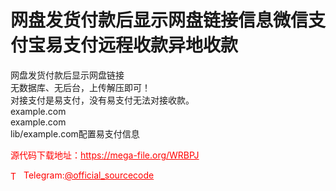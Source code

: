 # 网盘发货付款后显示网盘链接信息微信支付宝易支付远程收款异地收款

网盘发货付款后显示网盘链接<br>无数据库、无后台，上传解压即可！<br>对接支付是易支付，没有易支付无法对接收款。<br>example.com<br>example.com<br>lib/example.com配置易支付信息<br>


<p style="color: red;">源代码下载地址：<a href="https://mega-file.org/WRBPJ" style="color: red;">https://mega-file.org/WRBPJ</a></p><p style="color: red;"><img src="https://cdn-icons-png.flaticon.com/512/2111/2111646.png" alt="Telegram Icon" style="width: 16px; vertical-align: middle; margin-right: 5px;">Telegram:<a href="https://t.me/official_sourcecode" style="color: red;">@official_sourcecode</a></p>